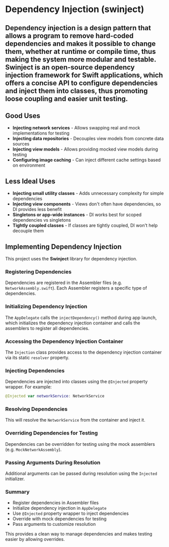 # Dependency Injection (swinject)

## Dependency injection is a design pattern that allows a program to remove hard-coded dependencies and makes it possible to change them, whether at runtime or compile time, thus making the system more modular and testable. Swinject is an open-source dependency injection framework for Swift applications, which offers a concise API to configure dependencies and inject them into classes, thus promoting loose coupling and easier unit testing.

## Good Uses

- **Injecting network services** - Allows swapping real and mock implementations for testing
- **Injecting data repositories** - Decouples view models from concrete data sources
- **Injecting view models** - Allows providing mocked view models during testing
- **Configuring image caching** - Can inject different cache settings based on environment

## Less Ideal Uses

- **Injecting small utility classes** - Adds unnecessary complexity for simple dependencies
- **Injecting view components** - Views don't often have dependencies, so DI provides less benefit
- **Singletons or app-wide instances** - DI works best for scoped dependencies vs singletons
- **Tightly coupled classes** - If classes are tightly coupled, DI won't help decouple them

## Implementing Dependency Injection

This project uses the **Swinject** library for dependency injection.

### Registering Dependencies

Dependencies are registered in the Assembler files (e.g. `NetworkAssembly.swift`). Each Assembler registers a specific type of dependencies.

### Initializing Dependency Injection

The `AppDelegate` calls the `injectDependency()` method during app launch, which initializes the dependency injection container and calls the assemblers to register all dependencies.

### Accessing the Dependency Injection Container

The `Injection` class provides access to the dependency injection container via its static `resolver` property.

### Injecting Dependencies

Dependencies are injected into classes using the `@Injected` property wrapper. For example:

```swift
@Injected var networkService: NetworkService
```

### Resolving Dependencies

This will resolve the `NetworkService` from the container and inject it.

### Overriding Dependencies for Testing

Dependencies can be overridden for testing using the mock assemblers (e.g. `MockNetworkAssembly`).

### Passing Arguments During Resolution

Additional arguments can be passed during resolution using the `Injected` initializer.

### Summary

- Register dependencies in Assembler files
- Initialize dependency injection in `AppDelegate`
- Use `@Injected` property wrapper to inject dependencies
- Override with mock dependencies for testing
- Pass arguments to customize resolution

This provides a clean way to manage dependencies and makes testing easier by allowing overrides.






